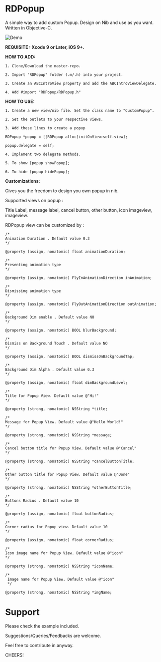 # RDPopup

A simple way to add custom Popup. Design on Nib and use as you want. 
Written in Objective-C.

![Demo](https://github.com/rajdhakate/RDPopup/blob/master/demo.gif)

**REQUISITE : Xcode 9 or Later, iOS 9+.**

**HOW TO ADD:**
```
1. Clone/Download the master-repo.

2. Import "RDPopup" folder (.m/.h) into your project.

3. Create an ABCIntroView property and add the ABCIntroViewDelegate.

4. Add #import "RDPopup/RDPopup.h"
```
**HOW TO USE:**
```
1. Create a new view/nib file. Set the class name to "CustomPopup".

2. Set the outlets to your respective views.

3. Add these lines to create a popup
```
    RDPopup *popup = [[RDPopup alloc]initOnView:self.view];

    popup.delegate = self;
```
4. Implement two delegate methods.

5. To show [popup showPopup];

6. To hide [popup hidePopup];

```
**Customizations:**

Gives you the freedom to design you own popup in nib.

Supported views on popup : 

Title Label, message label, cancel button, other button, icon imageview, imageview.

RDPopup view can be customized by : 

```objc
/*
Animation Duration . Default value 0.3
*/

@property (assign, nonatomic) float animationDuration;
```
```objc
/*
Presenting animation type
*/

@property (assign, nonatomic) FlyInAnimationDirection inAnimation;
```
```objc
/*
Dismissing animation type
*/

@property (assign, nonatomic) FlyOutAnimationDirection outAnimation;
```
```objc
/*
Background Dim enable . Default value NO
*/

@property (assign, nonatomic) BOOL blurBackground;
```
```objc
/*
Dismiss on Background Touch . Default value NO
*/

@property (assign, nonatomic) BOOL dismissOnBackgroundTap;
```
```objc
/*
Background Dim Alpha . Default value 0.3
*/

@property (assign, nonatomic) float dimBackgroundLevel;
```
```objc
/*
Title for Popup View. Default value @"Hi!"
*/

@property (strong, nonatomic) NSString *title;
```
```objc
/*
Message for Popup View. Default value @"Hello World!"
*/

@property (strong, nonatomic) NSString *message;
```
```objc
/*
Cancel button title for Popup View. Default value @"Cancel"
*/

@property (strong, nonatomic) NSString *cancelButtonTitle;
```
```objc
/*
Other button title for Popup View. Default value @"Done"
*/

@property (strong, nonatomic) NSString *otherButtonTitle;
```
```objc
/*
Buttons Radius . Default value 10
*/

@property (assign, nonatomic) float buttonRadius;
```
```objc
/*
Corner radius for Popup view. Default value 10
*/

@property (assign, nonatomic) float cornerRadius;
```
```objc
/*
Icon image name for Popup View. Default value @"icon"
*/

@property (strong, nonatomic) NSString *iconName;
```
```objc
/*
 Image name for Popup View. Default value @"icon"
 */

@property (strong, nonatomic) NSString *imgName;
```

# Support

Please check the example included.

Suggestions/Queries/Feedbacks are welcome.

Feel free to contribute in anyway.


CHEERS!
